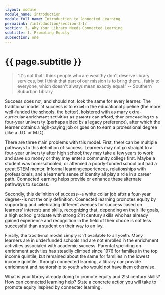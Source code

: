 ```yaml
---
layout: module
module_name: introduction
module_full_name: Introduction to Connected Learning
permalink: /introduction/section-3-1/
section: 3. Why Your Library Needs Connected Learning
subtitle: 1. Promoting Equity
subsection: one
---
```


# {{ page.subtitle }}

> “It's not that I think people who are wealthy don't deserve library services, but I think that part of our mission is to bring them... fairly to everyone, which doesn't always mean exactly equal.” -- Southern Suburban Library

Success does not, and should not, look the same for every learner. The traditional model of success is to excel in the educational pipeline (the more well-funded the schools, the better), bolstered with as many extra-curricular enrichment activities as parents can afford, then proceeding to a four-year university (perhaps aided by a legacy preference), after which the learner obtains a high-paying job or goes on to earn a professional degree (like a J.D. or M.D.). 

There are three main problems with this model. First, there can be multiple pathways to this definition of success. Learners may not go straight to a four-year university after high school; they may take a few years to work and save up money or they may enter a community college first. Maybe a student was homeschooled, or attended a poorly-funded school but had a great STEM mentor. Informal learning experiences, relationships with professionals, and a learner’s sense of identity all play a role in a career path. Connected learning helps provide or enhance these alternate pathways to success. 

Secondly, this definition of success--a white collar job after a four-year degree--is not the only definition. Connected learning promotes equity by supporting and celebrating different avenues for success based on learners’ interests and skills, recognizing that, depending on their life goals, a high school graduate with strong 21st century skills who has already gained experience and recognition in the field of their choice is not less successful than a student on their way to an Ivy.

Finally, the traditional model simply isn’t available to all youth. Many learners are in underfunded schools and are not enrolled in the enrichment activities associated with academic success. Parental spending on enrichment activities has steadily climbed since 1976 for families in the top income quintile, but remained about the same for families in the lowest income quintile. Through connected learning, a library can provide enrichment and mentorship to youth who would not have them otherwise. 

<div class="reflection">
	What is your library already doing to promote equity and 21st century skills? How can connected learning help? State a concrete action you will take to promote equity inspired by connected learning. 
</div>
